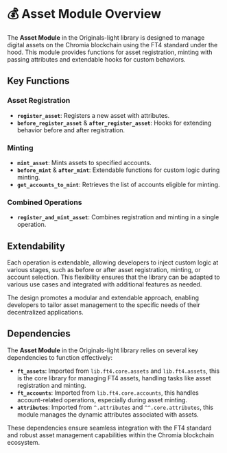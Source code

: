 # 💰 Asset Module Overview

The **Asset Module** in the Originals-light library is designed to manage digital assets on the Chromia blockchain using the FT4 standard under the hood. This module provides functions for asset registration, minting with passing attributes and extendable hooks for custom behaviors.

## Key Functions

### Asset Registration

- **`register_asset`**: Registers a new asset with attributes.
- **`before_register_asset`** & **`after_register_asset`**: Hooks for extending behavior before and after registration.

### Minting

- **`mint_asset`**: Mints assets to specified accounts.
- **`before_mint`** & **`after_mint`**: Extendable functions for custom logic during minting.
- **`get_accounts_to_mint`**: Retrieves the list of accounts eligible for minting.

### Combined Operations

- **`register_and_mint_asset`**: Combines registration and minting in a single operation.

## Extendability

Each operation is extendable, allowing developers to inject custom logic at various stages, such as before or after asset registration, minting, or account selection. This flexibility ensures that the library can be adapted to various use cases and integrated with additional features as needed.

The design promotes a modular and extendable approach, enabling developers to tailor asset management to the specific needs of their decentralized applications.

## Dependencies

The **Asset Module** in the Originals-light library relies on several key dependencies to function effectively:

- **`ft_assets`**: Imported from `lib.ft4.core.assets` and `lib.ft4.assets`, this is the core library for managing FT4 assets, handling tasks like asset registration and minting.
- **`ft_accounts`**: Imported from `lib.ft4.core.accounts`, this handles account-related operations, especially during asset minting.
- **`attributes`**: Imported from `^.attributes` and `^^.core.attributes`, this module manages the dynamic attributes associated with assets.

These dependencies ensure seamless integration with the FT4 standard and robust asset management capabilities within the Chromia blockchain ecosystem.
